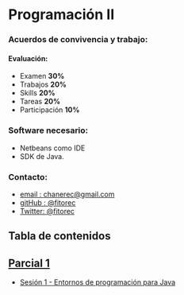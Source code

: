 Programación II
====================================================


### Acuerdos de convivencia y trabajo:

#### Evaluación:

 - Examen           **30%**
 - Trabajos         **20%**
 - Skills           **20%**
 - Tareas           **20%**
 - Participación    **10%**

### Software necesario:
 - Netbeans como IDE
 - SDK de Java.

### Contacto:

 - [email  : chanerec@gmail.com](mailto:chanerec@gmail.com)
 - [gitHub : @fitorec](https://github.com/fitorec)
 - [Twitter: @fitorec](https://twitter.com/fitorec)

## Tabla de contenidos

## [Parcial 1](./parcial01)
 - [Sesión 1 - Entornos de programación para Java](./parcial01/sesion01/index.html)
